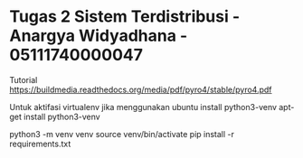 # Tugas 2 Sistem Terdistribusi - Anargya Widyadhana - 05111740000047

Tutorial
https://buildmedia.readthedocs.org/media/pdf/pyro4/stable/pyro4.pdf


Untuk aktifasi virtualenv
jika menggunakan ubuntu
install python3-venv
apt-get install python3-venv

python3 -m venv venv
source venv/bin/activate
pip install -r requirements.txt



